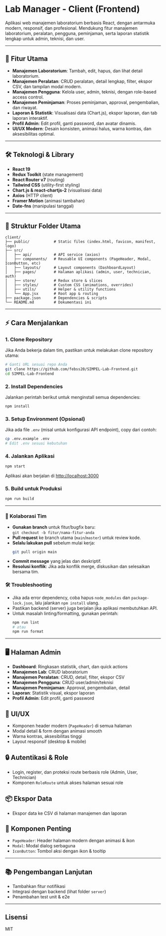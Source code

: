 # Lab Manager - Client (Frontend)

Aplikasi web manajemen laboratorium berbasis React, dengan antarmuka modern, responsif, dan profesional. Mendukung fitur manajemen laboratorium, peralatan, pengguna, peminjaman, serta laporan statistik lengkap untuk admin, teknisi, dan user.

---

## 🚀 Fitur Utama

- **Manajemen Laboratorium**: Tambah, edit, hapus, dan lihat detail laboratorium.
- **Manajemen Peralatan**: CRUD peralatan, detail lengkap, filter, ekspor CSV, dan tampilan modal modern.
- **Manajemen Pengguna**: Kelola user, admin, teknisi, dengan role-based access control.
- **Manajemen Peminjaman**: Proses peminjaman, approval, pengembalian, dan riwayat.
- **Laporan & Statistik**: Visualisasi data (Chart.js), ekspor laporan, dan tab laporan interaktif.
- **Profil Admin**: Edit profil, ganti password, dan avatar dinamis.
- **UI/UX Modern**: Desain konsisten, animasi halus, warna kontras, dan aksesibilitas optimal.

---

## 🛠️ Teknologi & Library

- **React 19**
- **Redux Toolkit** (state management)
- **React Router v7** (routing)
- **Tailwind CSS** (utility-first styling)
- **Chart.js & react-chartjs-2** (visualisasi data)
- **Axios** (HTTP client)
- **Framer Motion** (animasi tambahan)
- **Date-fns** (manipulasi tanggal)

---

## 📁 Struktur Folder Utama

```
client/
├── public/           # Static files (index.html, favicon, manifest, logo)
├── src/
│   ├── api/          # API service (axios)
│   ├── components/   # Reusable UI components (PageHeader, Modal, IconButton, etc)
│   ├── layouts/      # Layout components (DashboardLayout)
│   ├── pages/        # Halaman aplikasi (admin, user, technician, auth)
│   ├── store/        # Redux store & slices
│   ├── styles/       # Custom CSS (animations, overrides)
│   ├── utils/        # Helper & utility functions
│   └── App.jsx       # Root app & routing
├── package.json      # Dependencies & scripts
└── README.md         # Dokumentasi ini
```

---

## ⚡️ Cara Menjalankan

### 1. Clone Repository

Jika Anda bekerja dalam tim, pastikan untuk melakukan clone repository utama:

```bash
# Ganti URL sesuai repo Anda
git clone https://github.com/febss20/SIMPEL-Lab-Frontend.git
cd SIMPEL-Lab-Frontend
```

### 2. Install Dependencies

Jalankan perintah berikut untuk menginstall semua dependencies:

```bash
npm install
```

### 3. Setup Environment (Opsional)

Jika ada file `.env` (misal untuk konfigurasi API endpoint), copy dari contoh:

```bash
cp .env.example .env
# Edit .env sesuai kebutuhan
```

### 4. Jalankan Aplikasi

```bash
npm start
```

Aplikasi akan berjalan di [http://localhost:3000](http://localhost:3000)

### 5. Build untuk Produksi

```bash
npm run build
```

---

### 👥 Kolaborasi Tim

- **Gunakan branch** untuk fitur/bugfix baru:  
  `git checkout -b fitur/nama-fitur-anda`
- **Pull request** ke branch utama (`main`/`master`) untuk review kode.
- **Selalu lakukan pull** sebelum mulai kerja:
  ```bash
  git pull origin main
  ```
- **Commit message** yang jelas dan deskriptif.
- **Resolusi konflik**: Jika ada konflik merge, diskusikan dan selesaikan bersama tim.

### 🛠️ Troubleshooting

- Jika ada error dependency, coba hapus `node_modules` dan `package-lock.json`, lalu jalankan `npm install` ulang.
- Pastikan backend (server) juga berjalan jika aplikasi membutuhkan API.
- Untuk masalah linting/formatting, gunakan perintah:
  ```bash
  npm run lint
  # atau
  npm run format
  ```

---

## 🖥️ Halaman Admin

- **Dashboard**: Ringkasan statistik, chart, dan quick actions
- **Manajemen Lab**: CRUD laboratorium
- **Manajemen Peralatan**: CRUD, detail, filter, ekspor CSV
- **Manajemen Pengguna**: CRUD user/admin/teknisi
- **Manajemen Peminjaman**: Approval, pengembalian, detail
- **Laporan**: Statistik visual, ekspor laporan
- **Profil Admin**: Edit profil, ganti password

## 🎨 UI/UX

- Komponen header modern (`PageHeader`) di semua halaman
- Modal detail & form dengan animasi smooth
- Warna kontras, aksesibilitas tinggi
- Layout responsif (desktop & mobile)

## 🔒 Autentikasi & Role

- Login, register, dan proteksi route berbasis role (Admin, User, Technician)
- Komponen `RoleRoute` untuk akses halaman sesuai role

## 📦 Ekspor Data

- Ekspor data ke CSV di halaman manajemen dan laporan

## 🧩 Komponen Penting

- `PageHeader`: Header halaman modern dengan animasi & ikon
- `Modal`: Modal dialog serbaguna
- `IconButton`: Tombol aksi dengan ikon & tooltip

---

## 📚 Pengembangan Lanjutan

- Tambahkan fitur notifikasi
- Integrasi dengan backend (lihat folder `server`)
- Penambahan test unit & e2e

---

## Lisensi

MIT
